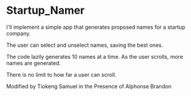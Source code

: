 # Startup_Namer

I'll implement a simple app that generates proposed names for a startup company. 

The user can select and unselect names, saving the best ones. 

The code lazily generates 10 names at a time. As the user scrolls, more names are generated. 

There is no limit to how far a user can scroll.

Modified by Tiokeng Samuel in the Presence of Alphonse Brandon
